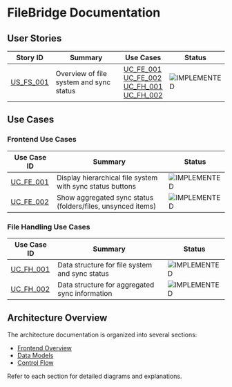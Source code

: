 # FileBridge Documentation

## User Stories


| Story ID | Summary | Use Cases | Status |
|----------|---------|-----------|--------|
| [US_FS_001](./001_user_stories/us_fs_001.md) | Overview of file system and sync status | [UC_FE_001](./002_use_cases/001_frontend/uc_fe_001.md)<br>[UC_FE_002](./002_use_cases/001_frontend/uc_fe_002.md)<br>[UC_FH_001](./002_use_cases/002_file_handling/uc_fh_001.md)<br>[UC_FH_002](./002_use_cases/002_file_handling/uc_fh_002.md) | ![IMPLEMENTED](https://img.shields.io/badge/IMPLEMENTED-brightgreen) |

## Use Cases

### Frontend Use Cases

| Use Case ID | Summary | Status |
|-------------|---------|--------|
| [UC_FE_001](./002_use_cases/001_frontend/uc_fe_001.md) | Display hierarchical file system with sync status buttons | ![IMPLEMENTED](https://img.shields.io/badge/IMPLEMENTED-brightgreen) |
| [UC_FE_002](./002_use_cases/001_frontend/uc_fe_002.md) | Show aggregated sync status (folders/files, unsynced items) | ![IMPLEMENTED](https://img.shields.io/badge/IMPLEMENTED-brightgreen) |

### File Handling Use Cases

| Use Case ID | Summary | Status |
|-------------|---------|--------|
| [UC_FH_001](./002_use_cases/002_file_handling/uc_fh_001.md) | Data structure for file system and sync status | ![IMPLEMENTED](https://img.shields.io/badge/IMPLEMENTED-brightgreen) |
| [UC_FH_002](./002_use_cases/002_file_handling/uc_fh_002.md) | Data structure for aggregated sync information | ![IMPLEMENTED](https://img.shields.io/badge/IMPLEMENTED-brightgreen) |

## Architecture Overview

The architecture documentation is organized into several sections:

- [Frontend Overview](./003_architecture_mapping/001_frontend/overview.md)
- [Data Models](./003_architecture_mapping/002_data_models/overview.md)
- [Control Flow](./003_architecture_mapping/003_control_flow/overview.md)

Refer to each section for detailed diagrams and explanations.
